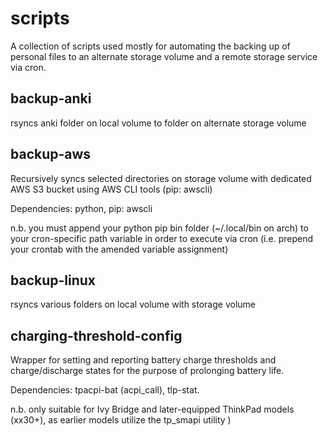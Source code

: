 # scripts

A collection of scripts used mostly for automating the backing up of personal files to an alternate storage volume and a remote storage service via cron.

## backup-anki
rsyncs anki folder on local volume to folder on alternate storage volume

## backup-aws

Recursively syncs selected directories on storage volume with dedicated AWS S3 bucket using AWS CLI tools (pip: awscli)

Dependencies: python, pip: awscli

n.b. you must append your python pip bin folder (~/.local/bin on arch) to your cron-specific path variable in order to execute via cron (i.e. prepend your crontab with the amended variable assignment)

## backup-linux
rsyncs various folders on local volume with storage volume

## charging-threshold-config
Wrapper for setting and reporting battery charge thresholds and charge/discharge states for the purpose of prolonging battery life. 

Dependencies: tpacpi-bat (acpi_call), tlp-stat. 

n.b. only suitable for Ivy Bridge and later-equipped ThinkPad models (xx30+), as earlier models utilize the tp_smapi utility )
